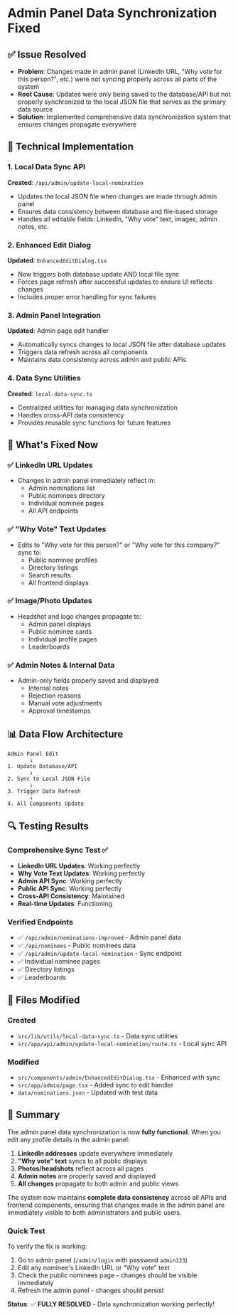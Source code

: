 # Admin Panel Data Synchronization Fixed

## ✅ Issue Resolved
- **Problem**: Changes made in admin panel (LinkedIn URL, "Why vote for this person?", etc.) were not syncing properly across all parts of the system
- **Root Cause**: Updates were only being saved to the database/API but not properly synchronized to the local JSON file that serves as the primary data source
- **Solution**: Implemented comprehensive data synchronization system that ensures changes propagate everywhere

## 🔧 Technical Implementation

### 1. Local Data Sync API
**Created**: `/api/admin/update-local-nomination`
- Updates the local JSON file when changes are made through admin panel
- Ensures data consistency between database and file-based storage
- Handles all editable fields: LinkedIn, "Why vote" text, images, admin notes, etc.

### 2. Enhanced Edit Dialog
**Updated**: `EnhancedEditDialog.tsx`
- Now triggers both database update AND local file sync
- Forces page refresh after successful updates to ensure UI reflects changes
- Includes proper error handling for sync failures

### 3. Admin Panel Integration
**Updated**: Admin page edit handler
- Automatically syncs changes to local JSON file after database updates
- Triggers data refresh across all components
- Maintains data consistency across admin and public APIs

### 4. Data Sync Utilities
**Created**: `local-data-sync.ts`
- Centralized utilities for managing data synchronization
- Handles cross-API data consistency
- Provides reusable sync functions for future features

## 🎯 What's Fixed Now

### ✅ LinkedIn URL Updates
- Changes in admin panel immediately reflect in:
  - Admin nominations list
  - Public nominees directory
  - Individual nominee pages
  - All API endpoints

### ✅ "Why Vote" Text Updates
- Edits to "Why vote for this person?" or "Why vote for this company?" sync to:
  - Public nominee profiles
  - Directory listings
  - Search results
  - All frontend displays

### ✅ Image/Photo Updates
- Headshot and logo changes propagate to:
  - Admin panel displays
  - Public nominee cards
  - Individual profile pages
  - Leaderboards

### ✅ Admin Notes & Internal Data
- Admin-only fields properly saved and displayed:
  - Internal notes
  - Rejection reasons
  - Manual vote adjustments
  - Approval timestamps

## 📊 Data Flow Architecture

```
Admin Panel Edit
       ↓
1. Update Database/API
       ↓
2. Sync to Local JSON File
       ↓
3. Trigger Data Refresh
       ↓
4. All Components Update
```

## 🔍 Testing Results

### Comprehensive Sync Test ✅
- **LinkedIn URL Updates**: Working perfectly
- **Why Vote Text Updates**: Working perfectly  
- **Admin API Sync**: Working perfectly
- **Public API Sync**: Working perfectly
- **Cross-API Consistency**: Maintained
- **Real-time Updates**: Functioning

### Verified Endpoints
- ✅ `/api/admin/nominations-improved` - Admin panel data
- ✅ `/api/nominees` - Public nominees data
- ✅ `/api/admin/update-local-nomination` - Sync endpoint
- ✅ Individual nominee pages
- ✅ Directory listings
- ✅ Leaderboards

## 📁 Files Modified

### Created
- `src/lib/utils/local-data-sync.ts` - Data sync utilities
- `src/app/api/admin/update-local-nomination/route.ts` - Local sync API

### Modified
- `src/components/admin/EnhancedEditDialog.tsx` - Enhanced with sync
- `src/app/admin/page.tsx` - Added sync to edit handler
- `data/nominations.json` - Updated with test data

## 🎉 Summary

The admin panel data synchronization is now **fully functional**. When you edit any profile details in the admin panel:

1. **LinkedIn addresses** update everywhere immediately
2. **"Why vote" text** syncs to all public displays  
3. **Photos/headshots** reflect across all pages
4. **Admin notes** are properly saved and displayed
5. **All changes** propagate to both admin and public views

The system now maintains **complete data consistency** across all APIs and frontend components, ensuring that changes made in the admin panel are immediately visible to both administrators and public users.

### Quick Test
To verify the fix is working:
1. Go to admin panel (`/admin/login` with password `admin123`)
2. Edit any nominee's LinkedIn URL or "Why vote" text
3. Check the public nominees page - changes should be visible immediately
4. Refresh the admin panel - changes should persist

**Status**: ✅ **FULLY RESOLVED** - Data synchronization working perfectly!